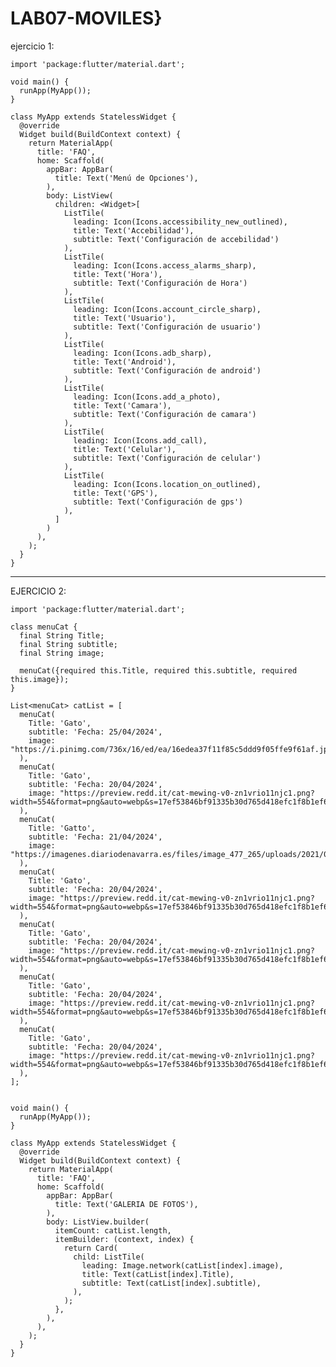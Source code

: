 # LAB07-MOVILES}

ejercicio 1:

    import 'package:flutter/material.dart';
    
    void main() {
      runApp(MyApp());
    }
    
    class MyApp extends StatelessWidget { 
      @override
      Widget build(BuildContext context) {
        return MaterialApp(
          title: 'FAQ',
          home: Scaffold(
            appBar: AppBar(
              title: Text('Menú de Opciones'),
            ),
            body: ListView(
              children: <Widget>[
                ListTile(
                  leading: Icon(Icons.accessibility_new_outlined),
                  title: Text('Accebilidad'),
                  subtitle: Text('Configuración de accebilidad')
                ),
                ListTile(
                  leading: Icon(Icons.access_alarms_sharp),
                  title: Text('Hora'),
                  subtitle: Text('Configuración de Hora')
                ),
                ListTile(
                  leading: Icon(Icons.account_circle_sharp),
                  title: Text('Usuario'),
                  subtitle: Text('Configuración de usuario')
                ),
                ListTile(
                  leading: Icon(Icons.adb_sharp),
                  title: Text('Android'),
                  subtitle: Text('Configuración de android')
                ),
                ListTile(
                  leading: Icon(Icons.add_a_photo),
                  title: Text('Camara'),
                  subtitle: Text('Configuración de camara')
                ),
                ListTile(
                  leading: Icon(Icons.add_call),
                  title: Text('Celular'),
                  subtitle: Text('Configuración de celular')
                ),
                ListTile(
                  leading: Icon(Icons.location_on_outlined),
                  title: Text('GPS'),
                  subtitle: Text('Configuración de gps')
                ),
              ]
            )
          ),
        );
      }
    }

------------------------
EJERCICIO 2:

    import 'package:flutter/material.dart';
    
    class menuCat {
      final String Title;
      final String subtitle;
      final String image;
      
      menuCat({required this.Title, required this.subtitle, required this.image});
    }
      
    List<menuCat> catList = [
      menuCat(
        Title: 'Gato',
        subtitle: 'Fecha: 25/04/2024',
        image: "https://i.pinimg.com/736x/16/ed/ea/16edea37f11f85c5ddd9f05ffe9f61af.jpg"
      ),
      menuCat(
        Title: 'Gato',
        subtitle: 'Fecha: 20/04/2024',
        image: "https://preview.redd.it/cat-mewing-v0-zn1vrio11njc1.png?width=554&format=png&auto=webp&s=17ef53846bf91335b30d765d418efc1f8b1ef620"
      ),
      menuCat(
        Title: 'Gatto',
        subtitle: 'Fecha: 21/04/2024',
        image: "https://imagenes.diariodenavarra.es/files/image_477_265/uploads/2021/02/18/60ae5c9db9f42.jpeg"
      ),
      menuCat(
        Title: 'Gato',
        subtitle: 'Fecha: 20/04/2024',
        image: "https://preview.redd.it/cat-mewing-v0-zn1vrio11njc1.png?width=554&format=png&auto=webp&s=17ef53846bf91335b30d765d418efc1f8b1ef620"
      ),
      menuCat(
        Title: 'Gato',
        subtitle: 'Fecha: 20/04/2024',
        image: "https://preview.redd.it/cat-mewing-v0-zn1vrio11njc1.png?width=554&format=png&auto=webp&s=17ef53846bf91335b30d765d418efc1f8b1ef620"
      ),
      menuCat(
        Title: 'Gato',
        subtitle: 'Fecha: 20/04/2024',
        image: "https://preview.redd.it/cat-mewing-v0-zn1vrio11njc1.png?width=554&format=png&auto=webp&s=17ef53846bf91335b30d765d418efc1f8b1ef620"
      ),
      menuCat(
        Title: 'Gato',
        subtitle: 'Fecha: 20/04/2024',
        image: "https://preview.redd.it/cat-mewing-v0-zn1vrio11njc1.png?width=554&format=png&auto=webp&s=17ef53846bf91335b30d765d418efc1f8b1ef620"
      ),
    ];
    
    
    void main() {
      runApp(MyApp());
    }
    
    class MyApp extends StatelessWidget { 
      @override
      Widget build(BuildContext context) {
        return MaterialApp(
          title: 'FAQ',
          home: Scaffold(
            appBar: AppBar(
              title: Text('GALERIA DE FOTOS'),
            ),
            body: ListView.builder(
              itemCount: catList.length,
              itemBuilder: (context, index) {
                return Card(
                  child: ListTile(
                    leading: Image.network(catList[index].image),
                    title: Text(catList[index].Title),
                    subtitle: Text(catList[index].subtitle),
                  ),
                );
              },
            ),
          ),
        );
      }
    }
